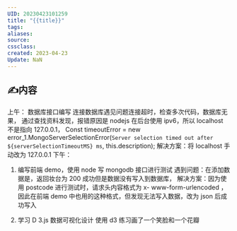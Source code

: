```yaml
---
UID: 20230423101259 
title: "{{title}}"
tags: 
aliases: 
source: 
cssclass: 
created: 2023-04-23
Update: NaN
---
```


## ✍内容
上午：
数据库接口编写
连接数据库遇见问题连接超时，检查多次代码，数据库无果，
通过查找资料发现，报错原因是 nodejs 在后台使用 ipv6，所以 localhost 不是指向 127.0.0.1，
Const timeoutError = new error_1.MongoServerSelectionError(`Server selection timed out after ${serverSelectionTimeoutMS} ms`, this.description);
解决方案：将 localhost 手动改为 127.0.0.1
下午：
1. 编写前端 demo，使用 node 写 mongodb 接口进行测试
遇到问题：在添加数据是，返回妆台为 200 成功但是数据没有写入到数据库，
解决方案：因为使用 postcode 进行测试时，请求头内容格式为 x- www-form-urlencoded ，因此在前端 demo 中也用的这种格式，但发现无法写入数据，改为 json 后成功写入

2. 学习 D 3.js 数据可视化设计
使用 d3 练习画了一个笑脸和一个花瓣
